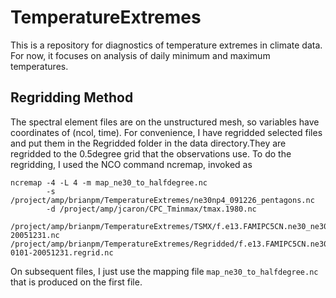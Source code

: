 # TemperatureExtremes
This is a repository for diagnostics of temperature extremes in climate data. For now, it focuses on analysis of daily minimum and maximum temperatures.


## Regridding Method

The spectral element files are on the unstructured mesh, so variables have coordinates of (ncol, time). For convenience, I have regridded selected files and put them in the Regridded folder in the data directory.They are regridded to the 0.5degree grid that the observations use. To do the regridding, I used the NCO command ncremap, invoked as

``` 
ncremap -4 -L 4 -m map_ne30_to_halfdegree.nc
        -s /project/amp/brianpm/TemperatureExtremes/ne30np4_091226_pentagons.nc
        -d /project/amp/jcaron/CPC_Tminmax/tmax.1980.nc
        /project/amp/brianpm/TemperatureExtremes/TSMX/f.e13.FAMIPC5CN.ne30_ne30.beta17.t3.cam.h1.TSMX.19650101-20051231.nc /project/amp/brianpm/TemperatureExtremes/Regridded/f.e13.FAMIPC5CN.ne30_ne30.beta17.t3.cam.h1.TSMX.1965\
0101-20051231.regrid.nc

```

On subsequent files, I just use the mapping file `map_ne30_to_halfdegree.nc` that is produced on the first file.